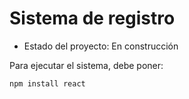 <h1> Sistema de registro </h1>

- Estado del proyecto: En construcción

Para ejecutar el sistema, debe poner:

``` npm install react ```
